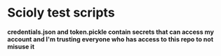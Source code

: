 # Scioly test scripts

**credentials.json and token.pickle contain secrets that can access my account and I'm trusting everyone who has access to this repo to not misuse it**